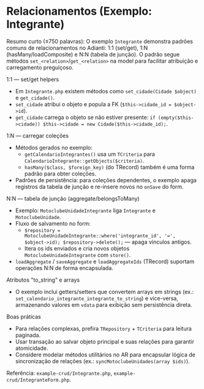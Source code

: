 # Relacionamentos (Exemplo: Integrante)

Resumo curto (≤750 palavras):
O exemplo `Integrante` demonstra padrões comuns de relacionamentos no Adianti: 1:1 (set/get), 1:N (hasMany/loadComposite) e N:N (tabela de junção). O padrão segue métodos `set_<relation>`/`get_<relation>` na model para facilitar atribuição e carregamento preguiçoso.

1:1 — set/get helpers
- Em `Integrante.php` existem métodos como `set_cidade(Cidade $object)` e `get_cidade()`.
- `set_cidade` atribui o objeto e popula a FK (`$this->cidade_id = $object->id`).
- `get_cidade` carrega o objeto se não estiver presente: `if (empty($this->cidade)) $this->cidade = new Cidade($this->cidade_id);`.

1:N — carregar coleções
- Métodos gerados no exemplo:
  - `getCalendarioIntegrantes()` usa um `TCriteria` para `CalendarioIntegrante::getObjects($criteria)`.
  - `hasMany($class, $foreign_key)` (do TRecord) também é uma forma padrão para obter coleções.
- Padrões de persistência: para coleções dependentes, o exemplo apaga registros da tabela de junção e re-insere novos no `onSave` do form.

N:N — tabela de junção (aggregate/belongsToMany)
- Exemplo: `MotoclubeUnidadeIntegrante` liga `Integrante` e `MotoclubeUnidade`.
- Fluxo de salvamento no form:
  - `$repository = MotoclubeUnidadeIntegrante::where('integrante_id', '=', $object->id); $repository->delete();` — apaga vínculos antigos.
  - Itera os ids enviados e cria novos objetos `MotoclubeUnidadeIntegrante` com `store()`.
- `loadAggregate` / `saveAggregate` e `loadAggregateIds` (TRecord) suportam operações N:N de forma encapsulada.

Atributos "to_string" e arrays
- O exemplo inclui getters/setters que convertem arrays em strings (ex.: `set_calendario_integrante_integrante_to_string`) e vice-versa, armazenando valores em `vdata` para exibição sem persistência direta.

Boas práticas
- Para relações complexas, prefira `TRepository` + `TCriteria` para leitura paginada.
- Usar transação ao salvar objeto principal e suas relações para garantir atomicidade.
- Considere modelar métodos utilitários no AR para encapsular lógica de sincronização de relações (ex.: `syncMotoclubeUnidades(array $ids)`).

Referência: `example-crud/Integrante.php`, `example-crud/IntegranteForm.php`.
